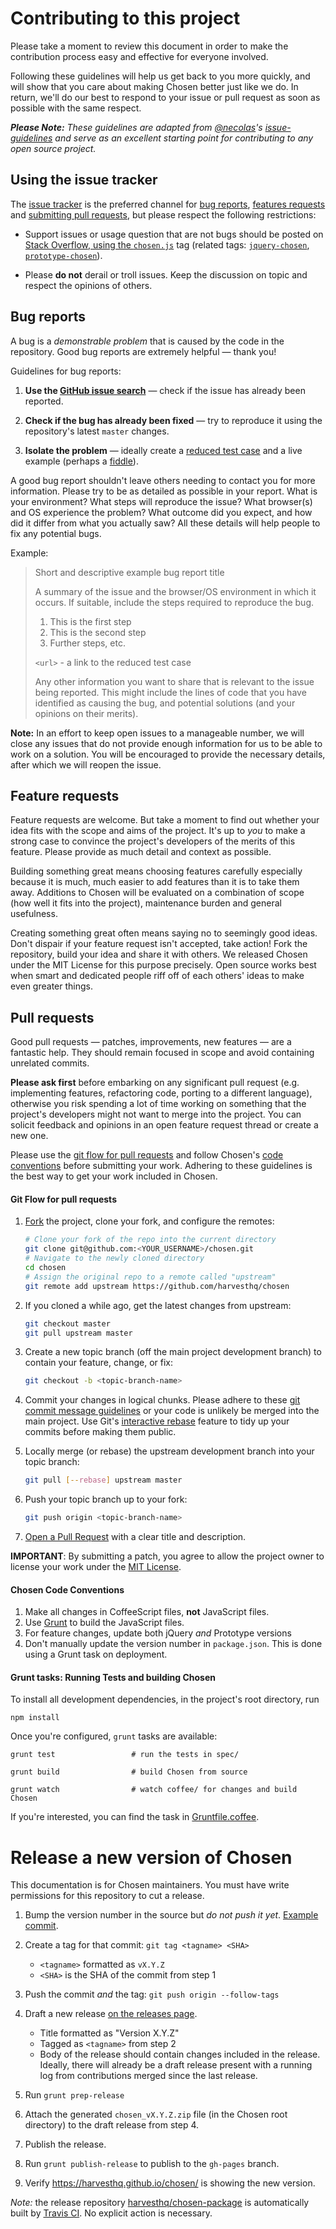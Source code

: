 # Contributing to this project

Please take a moment to review this document in order to make the contribution
process easy and effective for everyone involved.

Following these guidelines will help us get back to you more quickly, and will
show that you care about making Chosen better just like we do. In return, we'll
do our best to respond to your issue or pull request as soon as possible with
the same respect.

_**Please Note:** These guidelines are adapted from [@necolas](https://github.com/necolas)'s
[issue-guidelines](https://github.com/necolas/issue-guidelines) and serve as
an excellent starting point for contributing to any open source project._


## Using the issue tracker

The [issue tracker](https://github.com/harvesthq/chosen/issues) is the
preferred channel for [bug reports](#bugs), [features requests](#features)
and [submitting pull requests](#pull-requests), but please respect the
following restrictions:

* Support issues or usage question that are not bugs should be posted on
[Stack Overflow, using the `chosen.js`](http://stackoverflow.com/questions/tagged/chosen.js) tag
(related tags: [`jquery-chosen`](http://stackoverflow.com/questions/tagged/jquery-chosen),
[`prototype-chosen`](http://stackoverflow.com/questions/tagged/prototype-chosen)).

* Please **do not** derail or troll issues. Keep the discussion on topic and
  respect the opinions of others.


<a name="bugs"></a>
## Bug reports

A bug is a _demonstrable problem_ that is caused by the code in the repository.
Good bug reports are extremely helpful &mdash; thank you!

Guidelines for bug reports:

1. **Use the [GitHub issue search](https://github.com/harvesthq/chosen/search?type=Issues)** &mdash; check if the issue has already been
   reported.

2. **Check if the bug has already been fixed** &mdash; try to reproduce it using the
   repository's latest `master` changes.

3. **Isolate the problem** &mdash; ideally create a [reduced test
   case](https://css-tricks.com/reduced-test-cases/) and a live example
   (perhaps a [fiddle](http://jsfiddle.net)).

A good bug report shouldn't leave others needing to contact you for more
information. Please try to be as detailed as possible in your report. What is
your environment? What steps will reproduce the issue? What browser(s) and OS
experience the problem? What outcome did you expect, and how did it differ from
what you actually saw? All these details will help people to fix any potential
bugs.

Example:

> Short and descriptive example bug report title
>
> A summary of the issue and the browser/OS environment in which it occurs. If
> suitable, include the steps required to reproduce the bug.
>
> 1. This is the first step
> 2. This is the second step
> 3. Further steps, etc.
>
> `<url>` - a link to the reduced test case
>
> Any other information you want to share that is relevant to the issue being
> reported. This might include the lines of code that you have identified as
> causing the bug, and potential solutions (and your opinions on their
> merits).

**Note:** In an effort to keep open issues to a manageable number, we will close any issues
that do not provide enough information for us to be able to work on a solution.
You will be encouraged to provide the necessary details, after which we will reopen the issue.

<a name="features"></a>
## Feature requests

Feature requests are welcome. But take a moment to find out whether your idea
fits with the scope and aims of the project. It's up to *you* to make a strong
case to convince the project's developers of the merits of this feature. Please
provide as much detail and context as possible.

Building something great means choosing features carefully especially because it
is much, much easier to add features than it is to take them away. Additions
to Chosen will be evaluated on a combination of scope (how well it fits into the
project), maintenance burden and general usefulness.

Creating something great often means saying no to seemingly good ideas. Don't
dispair if your feature request isn't accepted, take action! Fork the
repository, build your idea and share it with others. We released Chosen under
the MIT License for this purpose precisely. Open source works best when smart
and dedicated people riff off of each others' ideas to make even greater things.



<a name="pull-requests"></a>
## Pull requests

Good pull requests &mdash; patches, improvements, new features &mdash; are a fantastic help.
They should remain focused in scope and avoid containing unrelated commits.

**Please ask first** before embarking on any significant pull request (e.g.
implementing features, refactoring code, porting to a different language),
otherwise you risk spending a lot of time working on something that the
project's developers might not want to merge into the project. You can solicit
feedback and opinions in an open feature request thread or create a new one.

Please use the [git flow for pull requests](#git-flow) and follow Chosen's
[code conventions](#code-conventions) before submitting your work. Adhering to
these guidelines is the best way to get your work included in Chosen.

<a name="git-flow"></a>
#### Git Flow for pull requests

1. [Fork](http://help.github.com/fork-a-repo/) the project, clone your fork,
   and configure the remotes:

   ```bash
   # Clone your fork of the repo into the current directory
   git clone git@github.com:<YOUR_USERNAME>/chosen.git
   # Navigate to the newly cloned directory
   cd chosen
   # Assign the original repo to a remote called "upstream"
   git remote add upstream https://github.com/harvesthq/chosen
   ```

2. If you cloned a while ago, get the latest changes from upstream:

   ```bash
   git checkout master
   git pull upstream master
   ```

3. Create a new topic branch (off the main project development branch) to
   contain your feature, change, or fix:

   ```bash
   git checkout -b <topic-branch-name>
   ```

4. Commit your changes in logical chunks. Please adhere to these [git commit
   message guidelines](http://tbaggery.com/2008/04/19/a-note-about-git-commit-messages.html)
   or your code is unlikely be merged into the main project. Use Git's
   [interactive rebase](https://help.github.com/articles/interactive-rebase)
   feature to tidy up your commits before making them public.

5. Locally merge (or rebase) the upstream development branch into your topic branch:

   ```bash
   git pull [--rebase] upstream master
   ```

6. Push your topic branch up to your fork:

   ```bash
   git push origin <topic-branch-name>
   ```

7. [Open a Pull Request](https://help.github.com/articles/using-pull-requests/)
    with a clear title and description.

**IMPORTANT**: By submitting a patch, you agree to allow the project owner to
license your work under the [MIT License](http://en.wikipedia.org/wiki/MIT_License).

<a name="code-conventions"></a>
#### Chosen Code Conventions

1. Make all changes in CoffeeScript files, **not** JavaScript files.
2. Use [Grunt](#grunt) to build the JavaScript files.
3. For feature changes, update both jQuery *and* Prototype versions
4. Don't manually update the version number in `package.json`. This is done using a Grunt task on deployment.

<a name="grunt"></a>
#### Grunt tasks: Running Tests and building Chosen


To install all development dependencies, in the project's root directory, run

    npm install

Once you're configured, `grunt` tasks are available:

    grunt test                 # run the tests in spec/

    grunt build                # build Chosen from source

    grunt watch                # watch coffee/ for changes and build Chosen

If you're interested, you can find the task in [Gruntfile.coffee](https://github.com/harvesthq/chosen/blob/master/Gruntfile.coffee).

# Release a new version of Chosen

This documentation is for Chosen maintainers.  You must have write permissions for this repository to cut a release.

1. Bump the version number in the source but _do not push it yet_. [Example commit](https://github.com/harvesthq/chosen/commit/be0a298f528ec59ce97889eaeeeb47a2dca9ca79).

2. Create a tag for that commit: `git tag <tagname> <SHA>`

    - `<tagname>` formatted as `vX.Y.Z`
    - `<SHA>` is the SHA of the commit from step 1

3. Push the commit _and_ the tag: `git push origin --follow-tags`

4. Draft a new release [on the releases page](https://github.com/harvesthq/chosen/releases).

    - Title formatted as "Version X.Y.Z"
    - Tagged as `<tagname>` from step 2
    - Body of the release should contain changes included in the release. Ideally, there will already be a draft release present with a running log from contributions merged since the last release.

5. Run `grunt prep-release`

6. Attach the generated `chosen_vX.Y.Z.zip` file (in the Chosen root directory) to the draft release from step 4.

7. Publish the release.

8. Run `grunt publish-release` to publish to the `gh-pages` branch.

9. Verify https://harvesthq.github.io/chosen/ is showing the new version.

_Note:_ the release repository [harvesthq/chosen-package](https://github.com/harvesthq/chosen-package) is automatically built by [Travis CI](https://travis-ci.org/harvesthq/chosen). No explicit action is necessary.

